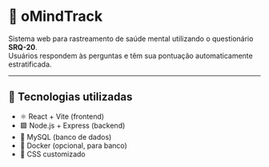 # 🧠 oMindTrack

Sistema web para rastreamento de saúde mental utilizando o questionário **SRQ-20**.  
Usuários respondem às perguntas e têm sua pontuação automaticamente estratificada.

---

## 🚀 Tecnologias utilizadas

- ⚛️ React + Vite (frontend)
- 🟩 Node.js + Express (backend)
- 🐬 MySQL (banco de dados)
- 🐳 Docker (opcional, para banco)
- 🎨 CSS customizado

